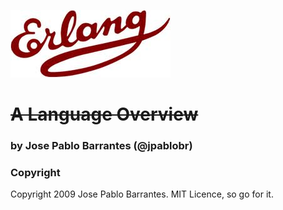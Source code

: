 ![Erlang Man and Ruby Guy](https://github.com/jpablobr/erlang-overview/raw/master/erlang.jpg)

<h1 style="text-decoration:line-through;">A Language Overview</h1>

### by Jose Pablo Barrantes (@jpablobr)

### Copyright

Copyright 2009 Jose Pablo Barrantes. MIT Licence, so go for it.
